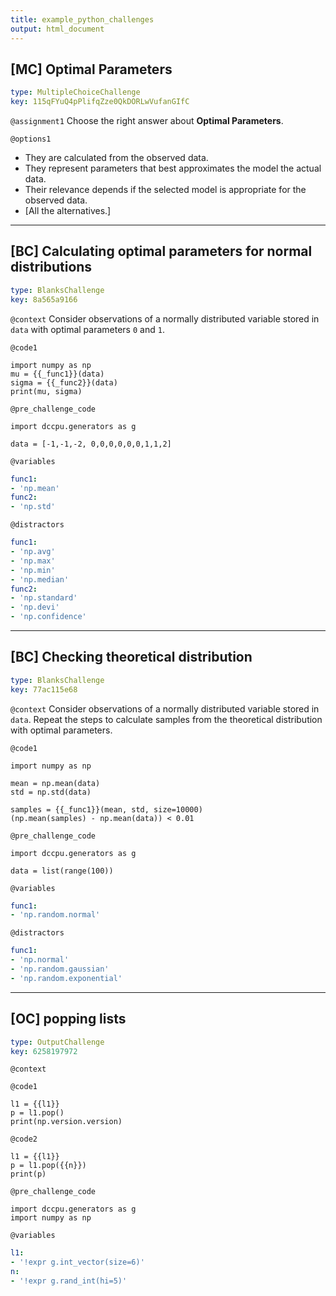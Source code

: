 ```yaml
---
title: example_python_challenges
output: html_document
---
```


## [MC] Optimal Parameters

```yaml
type: MultipleChoiceChallenge
key: 115qFYuQ4pPlifqZze0QkDORLwVufanGIfC
```

`@assignment1`
Choose the right answer about **Optimal Parameters**.

`@options1`
- They are calculated from the observed data.
- They represent parameters that best approximates the model the actual data.
- Their relevance depends if the selected model is appropriate for the observed data.
- [All the alternatives.]

---

## [BC] Calculating optimal parameters for normal distributions

```yaml
type: BlanksChallenge
key: 8a565a9166
```

`@context`
Consider observations of a normally distributed variable stored in `data` with optimal parameters `0` and `1`.

`@code1`
```{python}
import numpy as np
mu = {{_func1}}(data)
sigma = {{_func2}}(data)
print(mu, sigma)
```

`@pre_challenge_code`
```{python}
import dccpu.generators as g

data = [-1,-1,-2, 0,0,0,0,0,0,1,1,2]
```

`@variables`
```yaml
func1:
- 'np.mean'
func2:
- 'np.std'
```

`@distractors`
```yaml
func1:
- 'np.avg'
- 'np.max'
- 'np.min'
- 'np.median'
func2:
- 'np.standard'
- 'np.devi'
- 'np.confidence'
```

---

## [BC] Checking theoretical distribution

```yaml
type: BlanksChallenge
key: 77ac115e68
```

`@context`
Consider observations of a normally distributed variable stored in `data`. Repeat the steps to calculate samples from the theoretical distribution with optimal parameters.

`@code1`
```{python}
import numpy as np

mean = np.mean(data)
std = np.std(data)

samples = {{_func1}}(mean, std, size=10000)
(np.mean(samples) - np.mean(data)) < 0.01
```

`@pre_challenge_code`
```{python}
import dccpu.generators as g

data = list(range(100))
```

`@variables`
```yaml
func1:
- 'np.random.normal'
```

`@distractors`
```yaml
func1:
- 'np.normal'
- 'np.random.gaussian'
- 'np.random.exponential'
```

---

## [OC] popping lists

```yaml
type: OutputChallenge
key: 6258197972
```

`@context`


`@code1`
```{python}
l1 = {{l1}}
p = l1.pop()
print(np.version.version)
```

`@code2`
```{python}
l1 = {{l1}}
p = l1.pop({{n}})
print(p)
```

`@pre_challenge_code`
```{python}
import dccpu.generators as g
import numpy as np
```

`@variables`
```yaml
l1:
- '!expr g.int_vector(size=6)'
n:
- '!expr g.rand_int(hi=5)'
```
